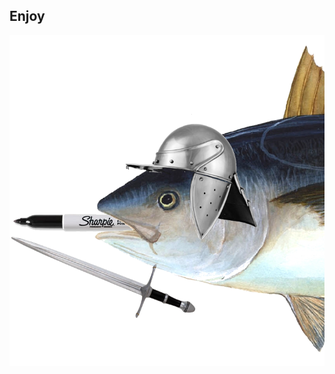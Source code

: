 ## Enjoy

![FISH](https://raw.githubusercontent.com/james-work-account/kotlin-beginner-app/master/app/src/main/res/drawable-v24/fish_with_sharpie_and_weapons.png)